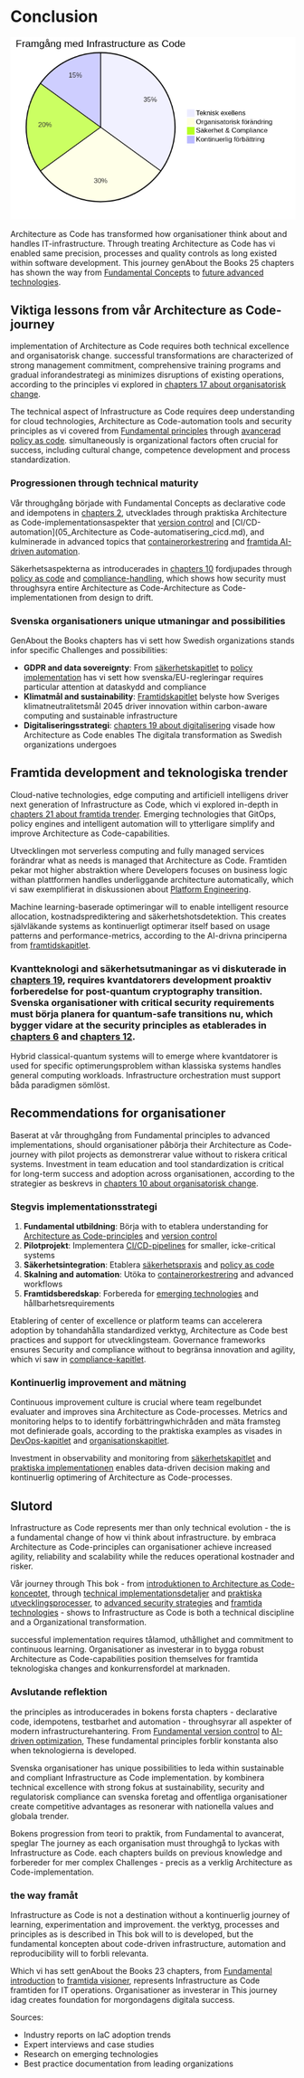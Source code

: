 # Conclusion

![Framgångsnycklar for architecture as code](images/diagram_22_slutsats.png)

Architecture as Code has transformed how organisationer think about and handles IT-infrastructure. Through treating Architecture as Code has vi enabled same precision, processes and quality controls as long existed within software development. This journey genAbout the Books 25 chapters has shown the way from [Fundamental Concepts](01_inledning.md) to [future advanced technologies](21_framtida_trender.md).

## Viktiga lessons from vår Architecture as Code-journey

implementation of Architecture as Code requires both technical excellence and organisatorisk change. successful transformations are characterized of strong management commitment, comprehensive training programs and gradual inforandestrategi as minimizes disruptions of existing operations, according to the principles vi explored in [chapters 17 about organisatorisk change](17_organisatorisk_forandring.md).

The technical aspect of Infrastructure as Code requires deep understanding for cloud technologies, Architecture as Code-automation tools and security principles as vi covered from [Fundamental principles](02_grundlaggande_principer.md) through [avancerad policy as code](11_policy_sakerhet.md). simultaneously is organizational factors often crucial for success, including cultural change, competence development and process standardization.

### Progressionen through technical maturity

Vår throughgång började with Fundamental Concepts as declarative code and idempotens in [chapters 2](02_grundlaggande_principer.md), utvecklades through praktiska Architecture as Code-implementationsaspekter that [version control](03_versionhantering.md) and [CI/CD-automation](05_Architecture as Code-automatisering_cicd.md), and kulminerade in advanced topics that [containerorkestrering](08_containerisering.md) and [framtida AI-driven automation](21_framtida_trender.md).

Säkerhetsaspekterna as introducerades in [chapters 10](10_sakerhet.md) fordjupades through [policy as code](11_policy_sakerhet.md) and [compliance-handling](12_compliance.md), which shows how security must throughsyra entire Architecture as Code-Architecture as Code-implementationen from design to drift.

### Svenska organisationers unique utmaningar and possibilities

GenAbout the Books chapters has vi sett how Swedish organizations stands infor specific Challenges and possibilities:

- **GDPR and data sovereignty**: From [säkerhetskapitlet](10_sakerhet.md) to [policy implementation](11_policy_sakerhet.md) has vi sett how svenska/EU-regleringar requires particular attention at dataskydd and compliance
- **Klimatmål and sustainability**: [Framtidskapitlet](21_framtida_trender.md) belyste how Sveriges klimatneutralitetsmål 2045 driver innovation within carbon-aware computing and sustainable infrastructure
- **Digitaliseringsstrategi**: [chapters 19 about digitalisering](19_digitalisering.md) visade how Architecture as Code enables The digitala transformation as Swedish organizations undergoes

## Framtida development and teknologiska trender

Cloud-native technologies, edge computing and artificiell intelligens driver next generation of Infrastructure as Code, which vi explored in-depth in [chapters 21 about framtida trender](21_framtida_trender.md). Emerging technologies that GitOps, policy engines and intelligent automation will to ytterligare simplify and improve Architecture as Code-capabilities.

Utvecklingen mot serverless computing and fully managed services forändrar what as needs is managed that Architecture as Code. Framtiden pekar mot higher abstraktion where Developers focuses on business logic withan plattformen handles underliggande architecture automatically, which vi saw exemplifierat in diskussionen about [Platform Engineering](19_kapitel18.md).

Machine learning-baserade optimeringar will to enable intelligent resource allocation, kostnadsprediktering and säkerhetshotsdetektion. This creates självläkande systems as kontinuerligt optimerar itself based on usage patterns and performance-metrics, according to the AI-drivna principerna from [framtidskapitlet](19_kapitel18.md).

### Kvantteknologi and säkerhetsutmaningar as vi diskuterade in [chapters 19](19_kapitel18.md), requires kvantdatorers development proaktiv forberedelse for post-quantum cryptography transition. Svenska organisationer with critical security requirements must börja planera for quantum-safe transitions nu, which bygger vidare at the security principles as etablerades in [chapters 6](06_kapitel5.md) and [chapters 12](12_kapitel11.md).

Hybrid classical-quantum systems will to emerge where kvantdatorer is used for specific optimerungsproblem withan klassiska systems handles general computing workloads. Infrastructure orchestration must support båda paradigmen sömlöst.

## Recommendations for organisationer

Baserat at vår throughgång from Fundamental principles to advanced implementations, should organisationer påbörja their Architecture as Code-journey with pilot projects as demonstrerar value without to riskera critical systems. Investment in team education and tool standardization is critical for long-term success and adoption across organisationen, according to the strategier as beskrevs in [chapters 10 about organisatorisk change](10_kapitel9.md).

### Stegvis implementationsstrategi

1. **Fundamental utbildning**: Börja with to etablera understanding for [Architecture as Code-principles](02_kapitel1.md) and [version control](03_kapitel2.md)
2. **Pilotprojekt**: Implementera [CI/CD-pipelines](04_kapitel3.md) for smaller, icke-critical systems
3. **Säkerhetsintegration**: Etablera [säkerhetspraxis](06_kapitel5.md) and [policy as code](12_kapitel11.md)
4. **Skalning and automation**: Utöka to [containerorkestrering](11_kapitel10.md) and advanced workflows
5. **Framtidsberedskap**: Forbereda for [emerging technologies](19_kapitel18.md) and hållbarhetsrequirements

Etablering of center of excellence or platform teams can accelerera adoption by tohandahålla standardized verktyg, Architecture as Code best practices and support for utvecklingsteam. Governance frameworks ensures Security and compliance without to begränsa innovation and agility, which vi saw in [compliance-kapitlet](14_kapitel13.md).

### Kontinuerlig improvement and mätning

Continuous improvement culture is crucial where team regelbundet evaluater and improves sina Architecture as Code-processes. Metrics and monitoring helps to to identify forbättringwhichråden and mäta framsteg mot definierade goals, according to the praktiska examples as visades in [DevOps-kapitlet](07_kapitel6.md) and [organisationskapitlet](10_kapitel9.md).

Investment in observability and monitoring from [säkerhetskapitlet](06_kapitel5.md) and [praktiska implementationen](08_kapitel7.md) enables data-driven decision making and kontinuerlig optimering of Architecture as Code-processes.

## Slutord

Infrastructure as Code represents mer than only technical evolution - the is a fundamental change of how vi think about infrastructure. by embraca Architecture as Code-principles can organisationer achieve increased agility, reliability and scalability while the reduces operational kostnader and risker.

Vår journey through This bok - from [introduktionen to Architecture as Code-konceptet](01_inledning.md), through [technical implementationsdetaljer](02_kapitel1.md) and [praktiska utvecklingsprocesser](03_kapitel2.md), to [advanced security strategies](12_kapitel11.md) and [framtida technologies](19_kapitel18.md) - shows to Infrastructure as Code is both a technical discipline and a Organizational transformation.

successful implementation requires tålamod, uthållighet and commitment to continuous learning. Organisationer as investerar in to bygga robust Architecture as Code-capabilities position themselves for framtida teknologiska changes and konkurrensfordel at marknaden.

### Avslutande reflektion

the principles as introducerades in bokens forsta chapters - declarative code, idempotens, testbarhet and automation - throughsyrar all aspekter of modern infrastructurehantering. From [Fundamental version control](03_kapitel2.md) to [AI-driven optimization](19_kapitel18.md), These fundamental principles forblir konstanta also when teknologierna is developed.

Svenska organisationer has unique possibilities to leda within sustainable and compliant Infrastructure as Code implementation. by kombinera technical excellence with strong fokus at sustainability, security and regulatorisk compliance can svenska foretag and offentliga organisationer create competitive advantages as resonerar with nationella values and globala trender.

Bokens progression from teori to praktik, from Fundamental to avancerat, speglar The journey as each organisation must throughgå to lyckas with Infrastructure as Code. each chapters builds on previous knowledge and forbereder for mer complex Challenges - precis as a verklig Architecture as Code-implementation.

### the way framåt

Infrastructure as Code is not a destination without a kontinuerlig journey of learning, experimentation and improvement. the verktyg, processes and principles as is described in This bok will to is developed, but the fundamental koncepten about code-driven infrastructure, automation and reproducibility will to forbli relevanta.

Which vi has sett genAbout the Books 23 chapters, from [Fundamental introduction](01_inledning.md) to [framtida visioner](19_kapitel18.md), represents Infrastructure as Code framtiden for IT operations. Organisationer as investerar in This journey idag creates foundation for morgondagens digitala success.

Sources:
- Industry reports on IaC adoption trends
- Expert interviews and case studies  
- Research on emerging technologies
- Best practice documentation from leading organizations